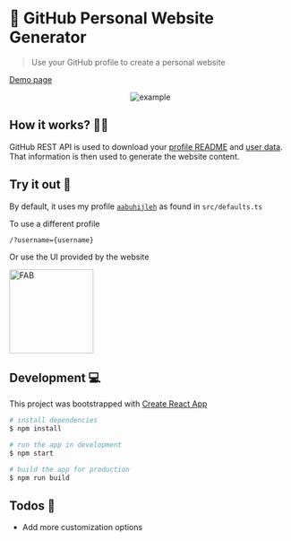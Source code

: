 # 🚀 GitHub Personal Website Generator

> Use your GitHub profile to create a personal website

[Demo page](https://www.aabuhijleh.com/)

<p align="center">
    <img src="https://user-images.githubusercontent.com/42934634/118388920-df3d8080-b62f-11eb-9d01-63e2b411b2c6.png" alt="example" />
</p>

## How it works? 🙋‍♀️

GitHub REST API is used to download your [profile README](https://docs.github.com/en/github/setting-up-and-managing-your-github-profile/managing-your-profile-readme) and [user data](https://docs.github.com/en/rest/reference/users#get-a-user). That information is then used to generate the website content.

## Try it out 🧪

By default, it uses my profile [`aabuhijleh`](https://github.com/aabuhijleh) as found in `src/defaults.ts`

To use a different profile

```
/?username={username}
```

Or use the UI provided by the website

<p>
    <img src="https://user-images.githubusercontent.com/42934634/118388922-e2387100-b62f-11eb-91c6-fa6b6350b1b4.png" alt="FAB" width="150" />
</p>

## Development 💻

This project was bootstrapped with [Create React App](https://github.com/facebook/create-react-app)

```sh
# install dependencies
$ npm install

# run the app in development
$ npm start

# build the app for production
$ npm run build
```

## Todos 📝

- Add more customization options
